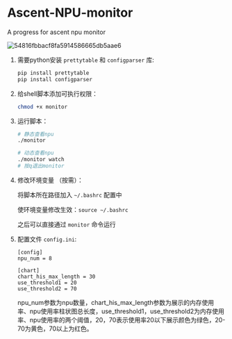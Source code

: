 # Ascent-NPU-monitor
A progress for ascent npu monitor

![54816fbbacf8fa5914586665db5aae6](https://github.com/user-attachments/assets/fac4f774-2788-4c6f-9eb0-5414e8bfbe8e)


1.  需要python安装 `prettytable` 和 `configparser` 库:
    ```bash
    pip install prettytable
    pip install configparser 
    ```
2.  给shell脚本添加可执行权限：

    ```bash
    chmod +x monitor
    ```
3.  运行脚本：

    ```bash
    # 静态查看npu
    ./monitor

    # 动态查看npu
    ./monitor watch
    # 按q退出monitor
    
    ```
4.  修改环境变量 （按需）：

    将脚本所在路径加入 `~/.bashrc` 配置中

    使环境变量修改生效：`source ~/.bashrc`

    之后可以直接通过 `monitor` 命令运行

5.  配置文件 `config.ini`:
    ```{config.ini}
    [config]
    npu_num = 8
    
    [chart]
    chart_his_max_length = 30
    use_threshold1 = 20
    use_threshold2 = 70
    ```
    npu_num参数为npu数量，chart_his_max_length参数为展示的内存使用率、npu使用率柱状图总长度，use_threshold1，use_threshold2为内存使用率、npu使用率的两个阈值，20，70表示使用率20以下展示颜色为绿色，20-70为黄色，70以上为红色。
    

   
